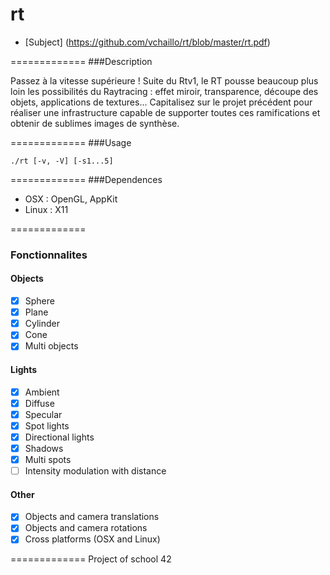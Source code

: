 rt
====

* [Subject] (https://github.com/vchaillo/rt/blob/master/rt.pdf)

=============
###Description

Passez à la vitesse supérieure ! Suite du Rtv1, le RT pousse beaucoup plus loin les possibilités du Raytracing : effet miroir, transparence, découpe des objets, applications de textures... Capitalisez sur le projet précédent pour réaliser une infrastructure capable de supporter toutes ces ramifications et obtenir de sublimes images de synthèse.

=============
###Usage

```
./rt [-v, -V] [-s1...5]
```

=============
###Dependences

* OSX : OpenGL, AppKit
* Linux : X11

=============
### Fonctionnalites

#### Objects
- [x] Sphere
- [x] Plane
- [x] Cylinder
- [x] Cone
- [x] Multi objects

#### Lights
- [x] Ambient
- [x] Diffuse
- [x] Specular
- [x] Spot lights
- [x] Directional lights
- [x] Shadows
- [x] Multi spots
- [ ] Intensity modulation with distance

#### Other
- [x] Objects and camera translations
- [x] Objects and camera rotations
- [x] Cross platforms (OSX and Linux)

=============
Project of school 42
